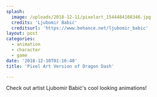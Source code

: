 ```yaml
---
splash:
  image: /uploads/2018-12-11/pixelart_1544484108346.jpg
  credits: 'Ljubomir Babić'
  creditsurl: 'https://www.behance.net/ljubomir_babic'
layout: post
categories:
  - animation
  - character
  - game
date: '2018-12-10T01:16:40'
title: 'Pixel Art Version of Dragon Dash'

---
```

<p>Check out artist Ljubomir Babić's cool looking animations!</p><figure contenteditable="false"><img src="data:image/svg+xml;utf8,&lt;svg xmlns=&quot;http://www.w3.org/2000/svg&quot; xmlns:xlink=&quot;http://www.w3.org/1999/xlink&quot; width=&quot;563&quot; height=&quot;425&quot;&gt;&lt;/svg&gt;" width="563" height="425" data-src="/uploads/2018-12-11/pixelart_1544484417000.gif"></figure><figure contenteditable="false"><img src="data:image/svg+xml;utf8,&lt;svg xmlns=&quot;http://www.w3.org/2000/svg&quot; xmlns:xlink=&quot;http://www.w3.org/1999/xlink&quot; width=&quot;617&quot; height=&quot;425&quot;&gt;&lt;/svg&gt;" width="617" height="425" data-src="/uploads/2018-12-11/pixelart_1544484434010.gif"></figure><figure contenteditable="false"><img src="data:image/svg+xml;utf8,&lt;svg xmlns=&quot;http://www.w3.org/2000/svg&quot; xmlns:xlink=&quot;http://www.w3.org/1999/xlink&quot; width=&quot;425&quot; height=&quot;242&quot;&gt;&lt;/svg&gt;" width="425" height="242" data-src="/uploads/2018-12-11/pixelart_1544484451749.gif"></figure><figure contenteditable="false"><img src="data:image/svg+xml;utf8,&lt;svg xmlns=&quot;http://www.w3.org/2000/svg&quot; xmlns:xlink=&quot;http://www.w3.org/1999/xlink&quot; width=&quot;524&quot; height=&quot;425&quot;&gt;&lt;/svg&gt;" width="524" height="425" data-src="/uploads/2018-12-11/pixelart_1544484466137.gif"></figure><figure contenteditable="false"><img src="data:image/svg+xml;utf8,&lt;svg xmlns=&quot;http://www.w3.org/2000/svg&quot; xmlns:xlink=&quot;http://www.w3.org/1999/xlink&quot; width=&quot;546&quot; height=&quot;425&quot;&gt;&lt;/svg&gt;" width="546" height="425" data-src="/uploads/2018-12-11/pixelart_1544484480198.gif"></figure><figure contenteditable="false"><img src="data:image/svg+xml;utf8,&lt;svg xmlns=&quot;http://www.w3.org/2000/svg&quot; xmlns:xlink=&quot;http://www.w3.org/1999/xlink&quot; width=&quot;377&quot; height=&quot;425&quot;&gt;&lt;/svg&gt;" width="377" height="425" data-src="/uploads/2018-12-11/pixelart_1544484494528.gif"></figure><figure contenteditable="false"><img src="data:image/svg+xml;utf8,&lt;svg xmlns=&quot;http://www.w3.org/2000/svg&quot; xmlns:xlink=&quot;http://www.w3.org/1999/xlink&quot; width=&quot;437&quot; height=&quot;425&quot;&gt;&lt;/svg&gt;" width="437" height="425" data-src="/uploads/2018-12-11/pixelart_1544484506732.gif"></figure><figure contenteditable="false"><img src="data:image/svg+xml;utf8,&lt;svg xmlns=&quot;http://www.w3.org/2000/svg&quot; xmlns:xlink=&quot;http://www.w3.org/1999/xlink&quot; width=&quot;393&quot; height=&quot;425&quot;&gt;&lt;/svg&gt;" width="393" height="425" data-src="/uploads/2018-12-11/pixelart_1544484517445.gif"></figure><figure contenteditable="false"><img src="data:image/svg+xml;utf8,&lt;svg xmlns=&quot;http://www.w3.org/2000/svg&quot; xmlns:xlink=&quot;http://www.w3.org/1999/xlink&quot; width=&quot;335&quot; height=&quot;425&quot;&gt;&lt;/svg&gt;" width="335" height="425" data-src="/uploads/2018-12-11/pixelart_1544484530673.gif"></figure>